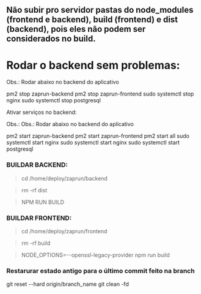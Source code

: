 ## Não subir pro servidor pastas do node_modules (frontend e backend), build (frontend) e dist (backend), pois eles não podem ser considerados no build.

# Rodar o backend sem problemas:

Obs.: Rodar abaixo no backend do aplicativo

pm2 stop zaprun-backend
pm2 stop zaprun-frontend
sudo systemctl stop nginx
sudo systemctl stop postgresql


Ativar serviços no backend:

Obs.: Obs.: Rodar abaixo no backend do aplicativo

pm2 start zaprun-backend
pm2 start zaprun-frontend
pm2 start all
sudo systemctl start nginx
sudo systemctl start nginx
sudo systemctl start postgresql

### BUILDAR BACKEND:

> cd /home/deploy/zaprun/backend

> rm -rf dist

> NPM RUN BUILD

### BUILDAR FRONTEND:

> cd /home/deploy/zaprun/frontend

> rm -rf build

> NODE_OPTIONS=--openssl-legacy-provider npm run build


### Restarurar estado antigo para o último commit feito na branch

git reset --hard origin/branch_name
git clean -fd

